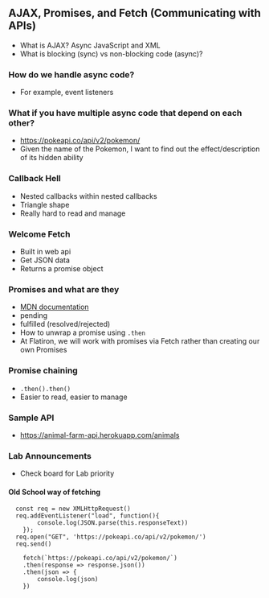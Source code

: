 ## AJAX, Promises, and Fetch (Communicating with APIs)
- What is AJAX? Async JavaScript and XML
- What is blocking (sync) vs non-blocking code (async)?

### How do we handle async code?
- For example, event listeners

### What if you have multiple async code that depend on each other?
- https://pokeapi.co/api/v2/pokemon/
- Given the name of the Pokemon, I want to find out the effect/description of its hidden ability

### Callback Hell
- Nested callbacks within nested callbacks
- Triangle shape
- Really hard to read and manage

### Welcome Fetch
- Built in web api
- Get JSON data
- Returns a promise object

### Promises and what are they
- [MDN documentation](https://developer.mozilla.org/en-US/docs/Web/JavaScript/Reference/Global_Objects/Promise)
- pending
- fulfilled (resolved/rejected)
- How to unwrap a promise using `.then`
- At Flatiron, we will work with promises via Fetch rather than creating our own Promises

### Promise chaining
- `.then().then()`
- Easier to read, easier to manage

### Sample API
- https://animal-farm-api.herokuapp.com/animals

### Lab Announcements
 - Check board for Lab priority



















#### Old School way of fetching
```XHR (web API)
  const req = new XMLHttpRequest()
  req.addEventListener("load", function(){
		console.log(JSON.parse(this.responseText))
	});
  req.open("GET", 'https://pokeapi.co/api/v2/pokemon/')
  req.send()
```
```FETCH (web API)
	fetch(`https://pokeapi.co/api/v2/pokemon/`)
	.then(response => response.json())
	.then(json => {
		console.log(json)
	})
```
